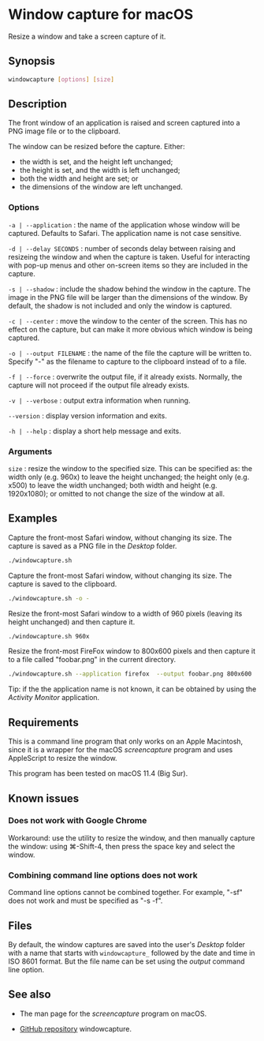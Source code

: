 # Window capture for macOS

Resize a window and take a screen capture of it.

## Synopsis

```sh
windowcapture [options] [size]
```

## Description

The front window of an application is raised and screen captured into
a PNG image file or to the clipboard.

The window can be resized before the capture. Either:

- the width is set, and the height left unchanged;
- the height is set, and the width is left unchanged;
- both the width and height are set; or
- the dimensions of the window are left unchanged.

### Options

`-a | --application`
: the name of the application whose window will be captured.
Defaults to Safari. The application name is not case sensitive.

`-d | --delay SECONDS`
: number of seconds delay between raising and resizeing the window and
when the capture is taken. Useful for interacting with pop-up menus
and other on-screen items so they are included in the capture.

`-s | --shadow`
: include the shadow behind the window in the capture. The image
in the PNG file will be larger than the dimensions of the window.
By default, the shadow is not included and only the window is captured.

`-c | --center`
: move the window to the center of the screen. This has no effect
on the capture, but can make it more obvious which window is being
captured.

`-o | --output FILENAME`
: the name of the file the capture will be written to. Specify "-"
as the filename to capture to the clipboard instead of to a file.

`-f | --force`
: overwrite the output file, if it already exists. Normally, the
capture will not proceed if the output file already exists.

`-v | --verbose`
: output extra information when running.

`--version`
: display version information and exits.

`-h | --help`
: display a short help message and exits.

### Arguments

`size`
: resize the window to the specified size. This can be specified as:
the width only (e.g. 960x) to leave the height unchanged; the height
only (e.g. x500) to leave the width unchanged; both width and height
(e.g. 1920x1080); or omitted to not change the size of the window at
all.

## Examples

Capture the front-most Safari window, without changing its size.
The capture is saved as a PNG file in the _Desktop_ folder.

```sh
./windowcapture.sh
```

Capture the front-most Safari window, without changing its size.
The capture is saved to the clipboard.

```sh
./windowcapture.sh -o -
```

Resize the front-most Safari window to a width of 960 pixels (leaving
its height unchanged) and then capture it.

```sh
./windowcapture.sh 960x
```

Resize the front-most FireFox window to 800x600 pixels and then
capture it to a file called "foobar.png" in the current directory.

```sh
./windowcapture.sh --application firefox  --output foobar.png 800x600
```

Tip: if the the application name is not known, it can be obtained by
using the _Activity Monitor_ application.

## Requirements

This is a command line program that only works on an Apple Macintosh,
since it is a wrapper for the macOS _screencapture_ program and uses
AppleScript to resize the window.

This program has been tested on macOS 11.4 (Big Sur).

## Known issues

### Does not work with Google Chrome

Workaround: use the utility to resize the window, and then manually
capture the window: using ⌘-Shift-4, then press the space key and
select the window.

### Combining command line options does not work

Command line options cannot be combined together. For example, "-sf"
does not work and must be specified as "-s -f".

## Files

By default, the window captures are saved into the user's _Desktop_
folder with a name that starts with `windowcapture_` followed by the
date and time in ISO 8601 format. But the file name can be set
using the _output_ command line option.

## See also

- The man page for the _screencapture_ program on macOS.

- [GitHub repository](https://github.com/hoylen/windowcapture) windowcapture.
